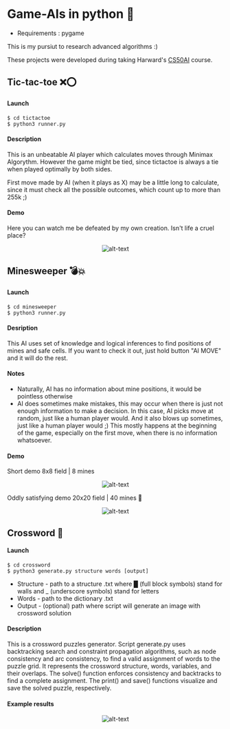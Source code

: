 # Game-AIs in python 🦾
- Requirements : pygame

This is my pursiut to research advanced algorithms :)

These projects were developed during taking Harward's [CS50AI](https://pll.harvard.edu/course/cs50s-introduction-artificial-intelligence-python) course.

## Tic-tac-toe ❌⭕

#### Launch
    $ cd tictactoe
    $ python3 runner.py

#### Description
This is an unbeatable AI player which calculates moves through Minimax Algorythm.
However the game might be tied, since tictactoe is always a tie when played optimally by both sides.

First move made by AI (when it plays as X) may be a little long to calculate, since it must check all the possible outcomes, which count up to more than 255k ;)

#### Demo

Here you can watch me be defeated by my own creation. Isn't life a cruel place?

<p align="center">
<img src="https://github.com/RomanchenkoAS/ai_models/assets/119735427/0c0a40d0-9bdb-49fc-86ef-7a6b8c92e469" alt="alt-text">
</p>

## Minesweeper 💣💥

#### Launch
    $ cd minesweeper
    $ python3 runner.py

#### Desription
This AI uses set of knowledge and logical inferences to find positions of mines and safe cells. If you want to check it out, just hold button "AI MOVE" and it will do the rest.

#### Notes
- Naturally, AI has no information about mine positions, it would be pointless otherwise
- AI does sometimes make mistakes, this may occur when there is just not enough information to make a decision. In this case, AI picks move at random, just like a human player would. And it also blows up sometimes, just like a human player would ;) This mostly happens at the beginning of the game, especially on the first move, when there is no information whatsoever.  

#### Demo

Short demo 8x8 field | 8 mines
<p align="center">
<img src="https://github.com/RomanchenkoAS/ai_models/assets/119735427/75a8e069-faf1-42b5-ba0a-7f8a14b91b97" alt="alt-text">
</p>

Oddly satisfying demo 20x20 field | 40 mines 🥴
<p align="center">
<img src="https://github.com/RomanchenkoAS/ai_models/assets/119735427/26af7b90-5f4b-4469-8750-fea1171d55ff" alt="alt-text">
</p>


## Crossword 💬

#### Launch
    $ cd crossword
    $ python3 generate.py structure words [output]
    
- Structure - path to a structure .txt where █ (full block symbols) stand for walls and _ (underscore symbols) stand for letters
- Words - path to the dictionary .txt 
- Output - (optional) path where script will generate an image with crossword solution

#### Description
This is a crossword puzzles generator. Script generate.py uses backtracking search and constraint propagation algorithms, such as node consistency and arc consistency, to find a valid assignment of words to the puzzle grid. It represents the crossword structure, words, variables, and their overlaps. The solve() function enforces consistency and backtracks to find a complete assignment. The print() and save() functions visualize and save the solved puzzle, respectively.

#### Example results    
<p align="center">
<img src="https://github.com/RomanchenkoAS/ai_models/assets/119735427/1201e84c-4b9e-4347-9811-03586d709831" alt="alt-text">
</p>
